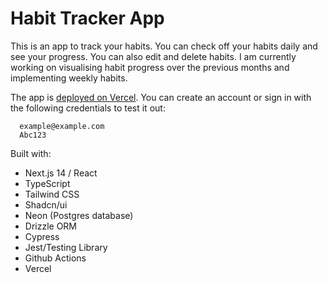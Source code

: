 # Habit Tracker App

This is an app to track your habits. You can check off your habits daily and see your progress. You can also edit and delete habits. I am currently working on visualising habit progress over the previous months and implementing weekly habits.

The app is [deployed on Vercel](https://habit-tracker-sarahc.vercel.app/). You can create an account or sign in with the following credentials to test it out:

```none
  example@example.com
  Abc123
```

Built with:

- Next.js 14 / React
- TypeScript
- Tailwind CSS
- Shadcn/ui
- Neon (Postgres database)
- Drizzle ORM
- Cypress
- Jest/Testing Library
- Github Actions
- Vercel
